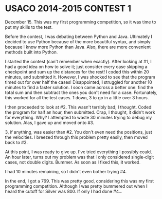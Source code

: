 USACO 2014-2015 CONTEST 1
==

December 15. This was my first programming competition, so it was time to put my skills to the test.

Before the contest, I was debating between Python and Java. Ultimately I decided to use Python because of the more beautiful syntax, and simply because I know more Python than Java. Also, there are more convenient methods built into Python.

I started the contest (can't remember when exactly). After looking at #1, I had a good idea on how to solve it; just consider every case skipping a checkpoint and sum up the distances for the rest! I coded this within 20 minutes, and submitted it. However, I was shocked to see that the program timed out for over half the cases! Disappointed, I struggled for another 10 minutes to find a faster solution. I soon came across a better one: find the total sum and then subtract the ones you don't need for a case. Fortunately, this worked for all the test cases. 1 down, 3 to go in a little over 3 hours.

I then proceeded to look at #2. This wasn't terribly bad, I thought. Coded the program for half an hour, then submitted. Crap, I thought, it didn't work for everything. Why? I attempted to waste 30 minutes trying to debug my solution. Alas, I gave up and moved onto #3.

3, if anything, was easier than #2. You don't even need the positions, just the velocities. I breezed through this problem pretty easily, then moved back to #2.

At this point, I was ready to give up. I've tried everything I possibly could. An hour later, turns out my problem was that I only considered single-digit cases, not double digits. Bummer. As soon as I fixed this, it worked.

I had 10 minutes remaining, so I didn't even bother trying #4.

In the end, I got a 769. This was pretty good, considering this was my first programming competition. Although I was pretty bummered out when I heard the cutoff for Silver was 800. If only I had done #4...